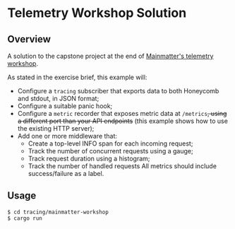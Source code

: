 # Telemetry Workshop Solution

## Overview

A solution to the capstone project at the end of [Mainmatter's telemetry workshop](https://github.com/mainmatter/rust-telemetry-workshop).

As stated in the exercise brief, this example will:

- Configure a `tracing` subscriber that exports data to both Honeycomb and stdout, in JSON format;
- Configure a suitable panic hook;
- Configure a `metric` recorder that exposes metric data at `/metrics`~~, using a different port than your API endpoints~~ (this example shows how to use the existing HTTP server);
- Add one or more middleware that:
  - Create a top-level INFO span for each incoming request;
  - Track the number of concurrent requests using a gauge;
  - Track request duration using a histogram;
  - Track the number of handled requests All metrics should include success/failure as a label.

## Usage

```console
$ cd tracing/mainmatter-workshop
$ cargo run
```
